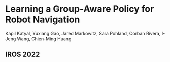 # Learning a Group-Aware Policy for Robot Navigation

Kapil Katyal, Yuxiang Gao, Jared Markowitz, Sara Pohland, Corban Rivera, I-Jeng Wang, Chien-Ming Huang

IROS 2022
---
